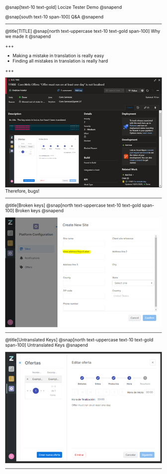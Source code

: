 @snap[text-10 text-gold]
Locize Tester Demo
@snapend

@snap[south text-10 span-100]
Q&A
@snapend

---
@title[TITLE]
@snap[north text-uppercase text-10 text-gold span-100]
Why we made it
@snapend

+++

- Making a mistake in translation is really easy
- Finding all mistakes in translation is really hard

+++

![Image of issue](assets/issue.png)
Therefore, bugs!

---

@title[Broken keys]
@snap[north text-uppercase text-10 text-gold span-100]
Broken keys
@snapend

![Image of broken key](assets/broken_key.png)

---

@title[Untranslated Keys]
@snap[north text-uppercase text-10 text-gold span-100]
Untranslated Keys
@snapend

![Image of untranslation](assets/untranslated_key.png)

---